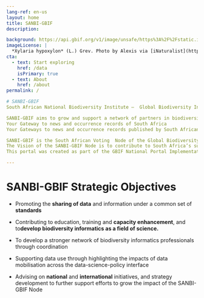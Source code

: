 ```yaml
---
lang-ref: en-us
layout: home
title: SANBI-GBIF
description: 

background: https://api.gbif.org/v1/image/unsafe/https%3A%2F%2Fstatic.inaturalist.org%2Fphotos%2F58912610%2Foriginal.jpeg%3F1577953995
imageLicense: |
  *Xylaria hypoxylon* (L.) Grev. Photo by Alexis via [iNaturalist](https://www.gbif.org/occurrence/2542961803)
cta:
  - text: Start exploring
    href: /data
    isPrimary: true
  - text: About
    href: /about
permalink: /

# SANBI-GBIF
South African National Biodiversity Institute –  Global Biodiversity Information Facility 

SANBI-GBIF aims to grow and support a network of partners in biodiversity informatics through capacity enhancement and data mobilization, publication and use
Your Gateway to news and occurrence records of South Africa
Your Gateways to news and occurrence records published by South African Institutions

SANBI-GBIF is the South African Voting  Node of the Global Biodiversity Information Facility (GBIF) and is funded by the Department of Science and Innovation. 
The Vision of the SANBI-GBIF Node is to contribute to South Africa’s sustainable development by facilitating access to biodiversity and related information on the internet.
This portal was created as part of the GBIF National Portal Implementation Project and aims to provide resources, news and information of activities and efforts of Nodes at the National level

---
```


# SANBI-GBIF Strategic Objectives

- Promoting the **sharing of data** and information under a common set of **standards**

- Contributing to education, training and **capacity enhancement**, and to**develop biodiversity informatics as a field of science.**

- To develop a stronger network of biodiversity informatics professionals through coordination 

- Supporting data use through highlighting the impacts of data mobilisation across the data-science-policy interface

- Advising on **national** and **international** initiatives, and strategy development to further support efforts to grow the impact of 
 the SANBI-GBIF  Node











